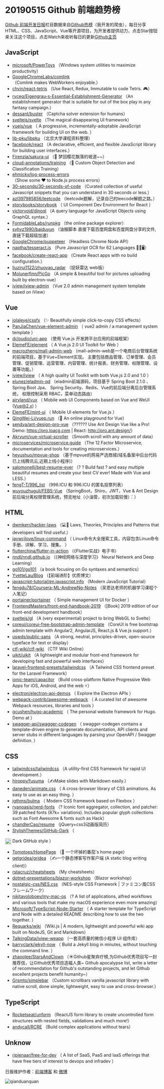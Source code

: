 # 20190515 Github 前端趋势榜

[Github 前端开发日报](https://qdkfweb.cn/c/news)栏目数据来自[Github热榜](https://github.qdkfweb.cn/)（我开发的爬虫），每日分享HTML、CSS、JavaScript、Vue等开源项目，为开发者提供动力，点击Star按钮来关注这个项目，点击Watch来收听每日的更新[Github主页](https://github.com/kujian/githubTrending)
## JavaScript

* [microsoft/PowerToys](https://github.com/microsoft/PowerToys) （Windows system utilities to maximize productivity）
* [GoogleChromeLabs/comlink](https://github.com/GoogleChromeLabs/comlink) （Comlink makes WebWorkers enjoyable.）
* [chvin/react-tetris](https://github.com/chvin/react-tetris) （Use React, Redux, Immutable to code Tetris. &#x1f3ae;）
* [ryceg/Eigengrau-s-Essential-Establishment-Generator](https://github.com/ryceg/Eigengrau-s-Essential-Establishment-Generator) （An establishment generator that is suitable for out of the box play in any fantasy campaign.）
* [dessant/buster](https://github.com/dessant/buster) （Captcha solver extension for humans）
* [sveltejs/svelte](https://github.com/sveltejs/svelte) （The magical disappearing UI framework）
* [vuejs/vue](https://github.com/vuejs/vue) （
        A progressive, incrementally-adoptable JavaScript framework for building UI on the web.
      ）
* [lib-pku/libpku](https://github.com/lib-pku/libpku) （北京大学课程资料整理）
* [facebook/react](https://github.com/facebook/react) （A declarative, efficient, and flexible JavaScript library for building user interfaces.）
* [Firenzia/sakura-ui](https://github.com/Firenzia/sakura-ui) （&#x1f338; 梦回樱花飘落的坡道~~）
* [cloud-annotations/training](https://github.com/cloud-annotations/training) （&#x1f41d; Custom Object Detection and Classification Training）
* [ehmicky/log-process-errors](https://github.com/ehmicky/log-process-errors) （Show some ❤️ to Node.js process errors）
* [30-seconds/30-seconds-of-code](https://github.com/30-seconds/30-seconds-of-code) （Curated collection of useful Javascript snippets that you can understand in 30 seconds or less.）
* [azl397985856/leetcode](https://github.com/azl397985856/leetcode) （leetcode题解，记录自己的leecode解题之路。）
* [storybooks/storybook](https://github.com/storybooks/storybook) （
        UI Component Dev Environment for React
      ）
* [victorvoid/dinoql](https://github.com/victorvoid/dinoql) （A query language for JavaScript Objects using GraphQL syntax.）
* [FormidableLabs/runpkg](https://github.com/FormidableLabs/runpkg) （the online package explorer）
* [syhyz1990/baiduyun](https://github.com/syhyz1990/baiduyun) （油猴脚本 直接下载百度网盘和百度网盘分享的文件,直链下载超级加速）
* [GoogleChrome/puppeteer](https://github.com/GoogleChrome/puppeteer) （Headless Chrome Node API）
* [naptha/tesseract.js](https://github.com/naptha/tesseract.js) （Pure Javascript OCR for 62 Languages &#x1f4d6;&#x1f389;&#x1f5a5;）
* [facebook/create-react-app](https://github.com/facebook/create-react-app) （Create React apps with no build configuration.）
* [liuzirui1122/zhuoyao_radar](https://github.com/liuzirui1122/zhuoyao_radar) （捉妖雷达 web版）
* [Molunerfinn/PicGo](https://github.com/Molunerfinn/PicGo) （A simple &amp; beautiful tool for pictures uploading built by electron-vue）
* [iview/iview-admin](https://github.com/iview/iview-admin) （Vue 2.0 admin management system template based on iView）

## Vue

* [jolaleye/cssfx](https://github.com/jolaleye/cssfx) （✨ Beautifully simple click-to-copy CSS effects）
* [PanJiaChen/vue-element-admin](https://github.com/PanJiaChen/vue-element-admin) （
        vue2 admin / a management system template
      ）
* [dcloudio/uni-app](https://github.com/dcloudio/uni-app) （使用 Vue.js 开发跨平台应用的前端框架）
* [ElemeFE/element](https://github.com/ElemeFE/element) （
        A Vue.js 2.0 UI Toolkit for Web
      ）
* [macrozheng/mall-admin-web](https://github.com/macrozheng/mall-admin-web) （mall-admin-web是一个电商后台管理系统的前端项目，基于Vue+Element实现。 主要包括商品管理、订单管理、会员管理、促销管理、运营管理、内容管理、统计报表、财务管理、权限管理、设置等功能。）
* [iview/iview](https://github.com/iview/iview) （
        A high quality UI Toolkit with both Vue.js 2.0 and 1.0
      ）
* [elunez/eladmin-qd](https://github.com/elunez/eladmin-qd) （eladmin前端源码，项目基于 Spring Boot 2.1.0 、 Spring Boot Jpa、 Spring Security、Redis、Vue的前后端分离后台管理系统， 权限控制采用 RBAC，菜单动态路由）
* [airyland/vux](https://github.com/airyland/vux) （
        Mobile web UI Components based on Vue and WeUI (Vue@2.x)
      ）
* [ElemeFE/mint-ui](https://github.com/ElemeFE/mint-ui) （
        Mobile UI elements for Vue.js
      ）
* [QingWei-Li/vuep.run](https://github.com/QingWei-Li/vuep.run) （&#x1f3c3; An online playground for Vue）
* [sendya/ant-design-pro-vue](https://github.com/sendya/ant-design-pro-vue) （??‍???‍? Use Ant Design Vue like a Pro! Demo: <a href="https://pro.loacg.com" rel="nofollow">https://pro.loacg.com</a> | React: <a href="http://pro.ant.design/" rel="nofollow">http://pro.ant.design/</a>）
* [Akryum/vue-virtual-scroller](https://github.com/Akryum/vue-virtual-scroller) （Smooth scroll with any amount of data）
* [microservices/microservice.guide](https://github.com/microservices/microservice.guide) （The 12 Factor Microservice, documentation and tools for creating microservices.）
* [heyushuo/mpvue-shop](https://github.com/heyushuo/mpvue-shop) （基于mpvue的网易严选商城(域名备案中后台代码已上线腾讯云,近期上线小程序)）
* [salomonelli/best-resume-ever](https://github.com/salomonelli/best-resume-ever) （? ? Build fast ? and easy multiple beautiful resumes and create your best CV ever! Made with Vue and LESS.）
* [fengT-T/996_list](https://github.com/fengT-T/996_list) （996.ICU 和 996.ICU 的匿名投票列表）
* [wuyouzhuguli/FEBS-Vue](https://github.com/wuyouzhuguli/FEBS-Vue) （SpringBoot，Shiro，JWT，Vue &amp; Ant Design 前后端分离权限管理系统，预览地址（小油管，初次加载较慢）：）

## HTML

* [dwmkerr/hacker-laws](https://github.com/dwmkerr/hacker-laws) （&#x1f4bb;&#x1f4d6; Laws, Theories, Principles and Patterns that developers will find useful.）
* [jaywcjlove/linux-command](https://github.com/jaywcjlove/linux-command) （
        Linux命令大全搜索工具，内容包含Linux命令手册、详解、学习、搜集。
      ）
* [flutterchina/flutter-in-action](https://github.com/flutterchina/flutter-in-action) （《Flutter实战》电子书）
* [nndl/nndl.github.io](https://github.com/nndl/nndl.github.io) （《神经网络与深度学习》 Neural Network and Deep Learning）
* [go101/go101](https://github.com/go101/go101) （a book focusing on Go syntaxes and semantics）
* [YvetteLau/Blog](https://github.com/YvetteLau/Blog) （【前端进阶】优质博文）
* [javascript-tutorial/en.javascript.info](https://github.com/javascript-tutorial/en.javascript.info) （Modern JavaScript Tutorial）
* [fengdu78/Coursera-ML-AndrewNg-Notes](https://github.com/fengdu78/Coursera-ML-AndrewNg-Notes) （吴恩达老师的机器学习课程个人笔记）
* [portainer/portainer](https://github.com/portainer/portainer) （
        Simple management UI for Docker
      ）
* [FrontendMasters/front-end-handbook-2019](https://github.com/FrontendMasters/front-end-handbook-2019) （[Book] 2019 edition of our front-end development handbook）
* [sveltejs/gl](https://github.com/sveltejs/gl) （A (very experimental) project to bring WebGL to Svelte）
* [coreui/coreui-free-bootstrap-admin-template](https://github.com/coreui/coreui-free-bootstrap-admin-template) （CoreUI is free bootstrap admin template with Angular2, AngularJS, React.js &amp; Vue.js support.）
* [uswds/public-sans](https://github.com/uswds/public-sans) （A strong, neutral, principles-driven, open-source typeface for text or display）
* [ctf-wiki/ctf-wiki](https://github.com/ctf-wiki/ctf-wiki) （CTF Wiki Online）
* [uikit/uikit](https://github.com/uikit/uikit) （A lightweight and modular front-end framework for developing fast and powerful web interfaces）
* [laravel-frontend-presets/tailwindcss](https://github.com/laravel-frontend-presets/tailwindcss) （A Tailwind CSS frontend preset for the Laravel Framework）
* [ionic-team/capacitor](https://github.com/ionic-team/capacitor) （Build cross-platform Native Progressive Web Apps for iOS, Android, and the web ⚡️）
* [electron/electron-api-demos](https://github.com/electron/electron-api-demos) （
        Explore the Electron APIs
      ）
* [webpack-contrib/awesome-webpack](https://github.com/webpack-contrib/awesome-webpack) （
        A curated list of awesome Webpack resources, libraries and tools
      ）
* [gcushen/hugo-academic](https://github.com/gcushen/hugo-academic) （
        The personal website framework for Hugo. Demo at
      ）
* [swagger-api/swagger-codegen](https://github.com/swagger-api/swagger-codegen) （
        swagger-codegen contains a template-driven engine to generate documentation, API clients and server stubs in different languages by parsing your OpenAPI / Swagger definition.
      ）

## CSS

* [tailwindcss/tailwindcss](https://github.com/tailwindcss/tailwindcss) （A utility-first CSS framework for rapid UI development.）
* [hiroppy/fusuma](https://github.com/hiroppy/fusuma) （✍️Make slides with Markdown easily.）
* [daneden/animate.css](https://github.com/daneden/animate.css) （
        A cross-browser library of CSS animations. As easy to use as an easy thing.
      ）
* [jgthms/bulma](https://github.com/jgthms/bulma) （
        Modern CSS framework based on Flexbox
      ）
* [ryanoasis/nerd-fonts](https://github.com/ryanoasis/nerd-fonts) （? Iconic font aggregator, collection, and patcher: 39 patched fonts (87k+ variations). Includes popular glyph collections such as Font Awesome &amp; fonts such as Hack）
* [chandlerCao/resume](https://github.com/chandlerCao/resume) （jQuery+css3动画版简历）
* [StylishThemes/GitHub-Dark](https://github.com/StylishThemes/GitHub-Dark) （
        
<img class="emoji" title=":octocat:" alt=":octocat:" src="https://assets-cdn.github.com/images/icons/emoji/octocat.png" height="20" width="20" align="absmiddle"> Dark GitHub style
      ）
* [Tomotoes/HomePage](https://github.com/Tomotoes/HomePage) （&#x1f4ad; 一个坏掉的番茄's home page）
* [getgridea/gridea](https://github.com/getgridea/gridea) （✍️一个静态博客写作客户端 (A static blog writing client)）
* [rstacruz/cheatsheets](https://github.com/rstacruz/cheatsheets) （My cheatsheets）
* [dotnet-presentations/blazor-workshop](https://github.com/dotnet-presentations/blazor-workshop) （Blazor workshop）
* [nostalgic-css/NES.css](https://github.com/nostalgic-css/NES.css) （NES-style CSS Framework | ファミコン風CSSフレームワーク）
* [nikitavoloboev/my-mac-os](https://github.com/nikitavoloboev/my-mac-os) （? A list of applications, alfred workflows and various tools that make my macOS experience even more amazing）
* [Microsoft/TypeScript-Node-Starter](https://github.com/Microsoft/TypeScript-Node-Starter) （
        A starter template for TypeScript and Node with a detailed README describing how to use the two together.
      ）
* [Requarks/wiki](https://github.com/Requarks/wiki) （Wiki.js | A modern, lightweight and powerful wiki app built on NodeJS, Git and Markdown）
* [TalkingData/iview-weapp](https://github.com/TalkingData/iview-weapp) （一套高质量的微信小程序 UI 组件库）
* [barryclark/jekyll-now](https://github.com/barryclark/jekyll-now) （
        Build a Jekyll blog in minutes, without touching the command line.
      ）
* [zhaoolee/StarsAndClown](https://github.com/zhaoolee/StarsAndClown) （☀️Github星聚弃疗榜,为Github优秀项目写一封推荐信，让Github优秀项目造福人类~ Github apocalypse list, write a letter of recommendation for Github's outstanding projects, and let Github excellent projects benefit humanity~）
* [Grsmto/simplebar](https://github.com/Grsmto/simplebar) （Custom scrollbars vanilla javascript library with native scroll, done simple, lightweight, easy to use and cross-browser.）

## TypeScript

* [Rocketseat/unform](https://github.com/Rocketseat/unform) （ReactJS form library to create uncontrolled form structures with nested fields, validations and much more!）
* [andycall/RCRE](https://github.com/andycall/RCRE) （Build complex applications without tears）

## Unknow

* [ripienaar/free-for-dev](https://github.com/ripienaar/free-for-dev) （
        A list of SaaS, PaaS and IaaS offerings that have free tiers of interest to devops and infradev
      ）


日报维护作者：[前端博客](https://qdkfweb.cn/) 和 [微博](https://qdkfweb.cn/go/weibo)

![qianduanquan](https://user-images.githubusercontent.com/3055447/38468989-651132ac-3b80-11e8-8e6b-15122322a9d7.png)